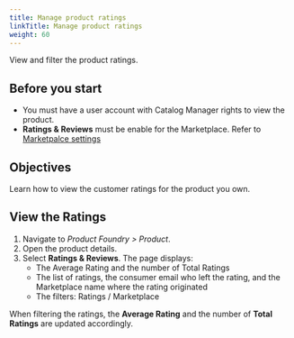 ```yaml
---
title: Manage product ratings
linkTitle: Manage product ratings
weight: 60
---
```


View and filter the product ratings.

## Before you start

* You must have a user account with Catalog Manager rights to view the product.
* **Ratings & Reviews** must be enable for the Marketplace. Refer to [Marketpalce settings](/docs/manage_marketplace/customize_marketplace/marketplace_ratings_reviews)

## Objectives

Learn how to view the customer ratings for the product you own.

## View the Ratings

1. Navigate to *Product Foundry > Product*.
2. Open the product details.
3. Select **Ratings & Reviews**. The page displays:
   * The Average Rating and the number of Total Ratings
   * The list of ratings, the consumer email who left the rating, and the Marketplace name where the rating originated
   * The filters: Ratings / Marketplace

When filtering the ratings, the **Average Rating** and the number of **Total Ratings** are updated accordingly.
